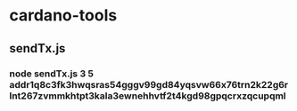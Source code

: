 # cardano-tools
## sendTx.js 
### node sendTx.js 3 5 addr1q8c3fk3hwqsras54gggv99gd84yqsvw66x76trn2k22g6rlnt267zvmmkhtpt3kala3ewnehhvtf2t4kgd98gpqcrxzqcupqml
